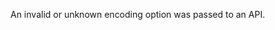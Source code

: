 
An invalid or unknown encoding option was passed to an API.

<a id="ERR_UNKNOWN_FILE_EXTENSION"></a>
